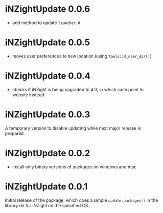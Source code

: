 # iNZightUpdate 0.0.6

- add method to update `launcher.R`

# iNZightUpdate 0.0.5

- moves user preferences to new location (using `tools::R_user_dir()`)

# iNZightUpdate 0.0.4

- checks if iNZight is being upgraded to 4.0, in which case point to website instead

# iNZightUpdate 0.0.3

A temporary version to disable updating while next major release is prepared.

# iNZightUpdate 0.0.2

- install only binary versions of packages on windows and mac

# iNZightUpdate 0.0.1

Initial release of the package, which does a simple `update.packages()` in the library dir for iNZight on the specified OS.
